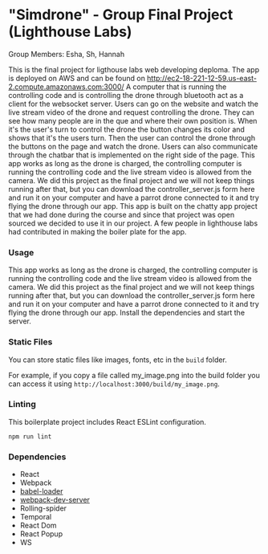 # "Simdrone" - Group Final Project (Lighthouse Labs)

Group Members: Esha, Sh, Hannah

This is the final project for ligthouse labs web developing deploma.
The app is deployed on AWS and can be found on
http://ec2-18-221-12-59.us-east-2.compute.amazonaws.com:3000/
A computer that is running the controlling code and is controlling the drone through bluetooth act as a client for the websocket server. Users can go on the website and watch the live stream video of the drone and request controlling the drone. They can see how many people are in the que and where their own position is. When it's the user's turn to control the drone the button changes its color and shows that it's the users turn. Then the user can control the drone through the buttons on the page and watch the drone. Users can also communicate through the chatbar that is implemented on the right side of the page. This app works as long as the drone is charged, the controlling computer is running the controlling code and the live stream video is allowed from the camera. We did this project as the final project and we will not keep things running after that, but you can download the controller_server.js form here and run it on your computer and have a parrot drone connected to it and try flying the drone through our app. 
This app is built on the chatty app project that we had done during the course and since that project was open sourced we decided to use it in our project. A few people in lighthouse labs had contributed in making the boiler plate for the app. 

### Usage
This app works as long as the drone is charged, the controlling computer is running the controlling code and the live stream video is allowed from the camera. We did this project as the final project and we will not keep things running after that, but you can download the controller_server.js form here and run it on your computer and have a parrot drone connected to it and try flying the drone through our app. 
Install the dependencies and start the server.

### Static Files

You can store static files like images, fonts, etc in the `build` folder.

For example, if you copy a file called my_image.png into the build folder you can access it using `http://localhost:3000/build/my_image.png`.

### Linting

This boilerplate project includes React ESLint configuration.

```
npm run lint
```

### Dependencies

* React
* Webpack
* [babel-loader](https://github.com/babel/babel-loader)
* [webpack-dev-server](https://github.com/webpack/webpack-dev-server)
* Rolling-spider
* Temporal
* React Dom
* React Popup
* WS

